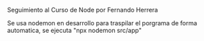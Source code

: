 Seguimiento al Curso de Node por Fernando Herrera

Se usa nodemon en desarrollo para traspilar el porgrama de forma automatica, se ejecuta "npx nodemon src/app"
